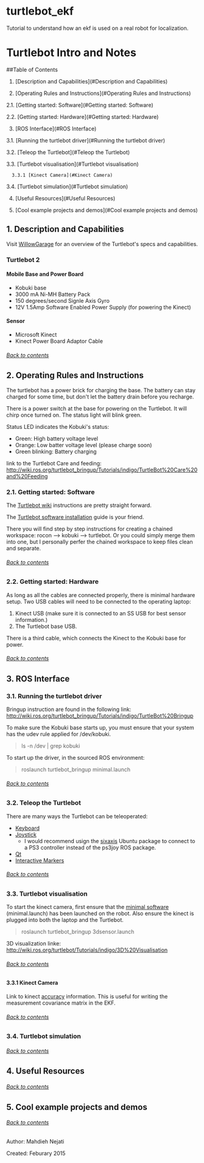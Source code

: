 # turtlebot_ekf
Tutorial to understand how an ekf is used on a real robot for localization. 

Turtlebot Intro and Notes
=========================


##Table of Contents <a name="contents"></a>

1. [Description and Capabilities](#Description and Capabilities)

2. [Operating Rules and Instructions](#Operating Rules and Instructions)

  2.1. [Getting started: Software](#Getting started: Software)

  2.2. [Getting started: Hardware](#Getting started: Hardware)

3. [ROS Interface](#ROS Interface)

  3.1. [Running the turtlebot driver](#Running the turtlebot driver)

  3.2. [Teleop the Turtlebot](#Teleop the Turtlebot)

  3.3. [Turtlebot visualisation](#Turtlebot visualisation)

      3.3.1 [Kinect Camera](#Kinect Camera)

  3.4. [Turtlebot simulation](#Turtlebot simulation)

4. [Useful Resources](#Useful Resources)

5. [Cool example projects and demos](#Cool example projects and demos)


## 1. Description and Capabilities <a name="Description and Capabilities"></a>

Visit [WillowGarage](www.willowgarage.com/turtlebot) for an overview of the Turtlebot's specs and capabilities. 
### Turtlebot 2

#### Mobile Base and Power Board
* Kobuki base
* 3000 mA Ni-MH Battery Pack
* 150 degrees/second Signle Axis Gyro
* 12V 1.5Amp Software Enabled Power Supply (for powering the Kinect)

#### Sensor
* Microsoft Kinect
* Kinect Power Board Adaptor Cable

###### [Back to contents](#contents)

## 2. Operating Rules and Instructions <a name="Operating Rules and Instructions"></a>

The turtlebot has a power brick for charging the base. The battery can stay charged for some 
time, but don't let the battery drain before you recharge. 

There is a power switch at the base for powering on the Turtlebot. It will chirp once turned on. 
The status light will blink green. 

Status LED indicates the Kobuki's status: 
  * Green: High battery voltage level
  * Orange: Low batter voltage level (please charge soon)
  * Green blinking: Battery charging
  
link to the Turtlebot Care and feeding: http://wiki.ros.org/turtlebot_bringup/Tutorials/indigo/TurtleBot%20Care%20and%20Feeding

### 2.1. Getting started: Software <a name="Getting started: Software"></a>

The [Turtlebot wiki](http://wiki.ros.org/Robots/TurtleBot) instructions are pretty straight forward. 

The [Turtlebot software installation](http://wiki.ros.org/turtlebot/Tutorials/indigo/Turtlebot%20Installation) guide is your friend.

There you will find step by step instructions for creating a chained workspace: rocon --> kobuki --> turtlebot.
Or you could simply merge them into one, but I personally perfer the chained workspace to keep files clean and separate. 

###### [Back to contents](#contents)

### 2.2. Getting started: Hardware <a name="Getting started: Hardware"></a>

As long as all the cables are connected properly, there is minimal hardware setup. 
Two USB cables will need to be connected to the operating laptop: 
  1. Kinect USB (make sure it is connected to an SS USB for best sensor information.)
  2. The Turtlebot base USB. 
  
There is a third cable, which connects the Kinect to the Kobuki base for power. 

###### [Back to contents](#contents)


## 3. ROS Interface <a name="ROS Interface"></a>

### 3.1. Running the turtlebot driver <a name="Running the turtlebot driver"></a>

Bringup instruction are found in the following link: http://wiki.ros.org/turtlebot_bringup/Tutorials/indigo/TurtleBot%20Bringup

To make sure the Kobuki base starts up, you must ensure that your system has the udev
rule applied for /dev/kobuki.

> ls -n /dev | grep kobuki

To start up the driver, in the sourced ROS environment: 

> roslaunch turtlebot_bringup minimal.launch


###### [Back to contents](#contents)


### 3.2. Teleop the Turtlebot <a name="Teleop the Turtlebot"></a>

There are many ways the Turtlebot can be teleoperated: 

  * [Keyboard](http://wiki.ros.org/turtlebot_teleop/Tutorials/indigo/Keyboard%20Teleop)
  * [Joystick](http://wiki.ros.org/turtlebot_teleop/Tutorials/indigo/Joystick%20Teleop)
      * I would recommend usign the [sixaxis](https://help.ubuntu.com/community/Sixaxis) Ubuntu package to connect to a PS3 controller instead of the ps3joy ROS package. 
  * [Qt](http://wiki.ros.org/rocon_qt_teleop/Tutorials/indigo/Qt%20Teleop%20a%20turtlebot)
  * [Interactive Markers](http://wiki.ros.org/turtlebot_interactive_markers/Tutorials/indigo/UsingTurtlebotInteractiveMarkers)


###### [Back to contents](#contents)


### 3.3. Turtlebot visualisation <a name="Turtlebot visualisation"></a>

To start the kinect camera, first ensure that the [minimal software](http://wiki.ros.org/turtlebot_bringup/Tutorials/indigo/TurtleBot%20Bringup) (minimal.launch) has been launched on the robot. Also ensure the kinect is plugged into both the laptop and the Turtlebot. 

> roslaunch turtlebot_bringup 3dsensor.launch

3D visualization linke: http://wiki.ros.org/turtlebot/Tutorials/indigo/3D%20Visualisation

###### [Back to contents](#contents)


#### 3.3.1 Kinect Camera <a name="Kinect Camera"></a>

Link to kinect [accuracy](http://wiki.ros.org/openni_kinect/kinect_accuracy) information. This is useful for writing the measurement covariance matrix in the EKF. 

###### [Back to contents](#contents)


### 3.4. Turtlebot simulation <a name="Turtlebot simulation"></a>


###### [Back to contents](#contents)


## 4. Useful Resources <a name="Useful Resources"></a>


###### [Back to contents](#contents)


## 5. Cool example projects and demos <a name="Cool example projects and demos"></a>


###### [Back to contents](#contents)


Author: Mahdieh Nejati 

Created: Feburary 2015


